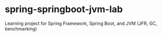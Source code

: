 # spring-springboot-jvm-lab
Learning project for Spring Framework, Spring Boot, and JVM (JFR, GC, benchmarking)
